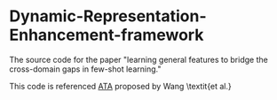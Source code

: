 # Dynamic-Representation-Enhancement-framework
The source code for the paper "learning general features to bridge the cross-domain gaps in few-shot learning."


This code is referenced [ATA](https://github.com/Haoqing-Wang/CDFSL-ATA) proposed by Wang \textit{et al.}
